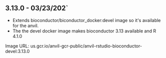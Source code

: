 ## 3.13.0 - 03/23/202`

- Extends bioconductor/biconductor_docker:devel image so it's available for the anvil.
- The the devel docker image makes bioconductor 3.13 available and R 4.1.0

Image URL: us.gcr.io/anvil-gcr-public/anvil-rstudio-bioconductor-devel:3.13.0
